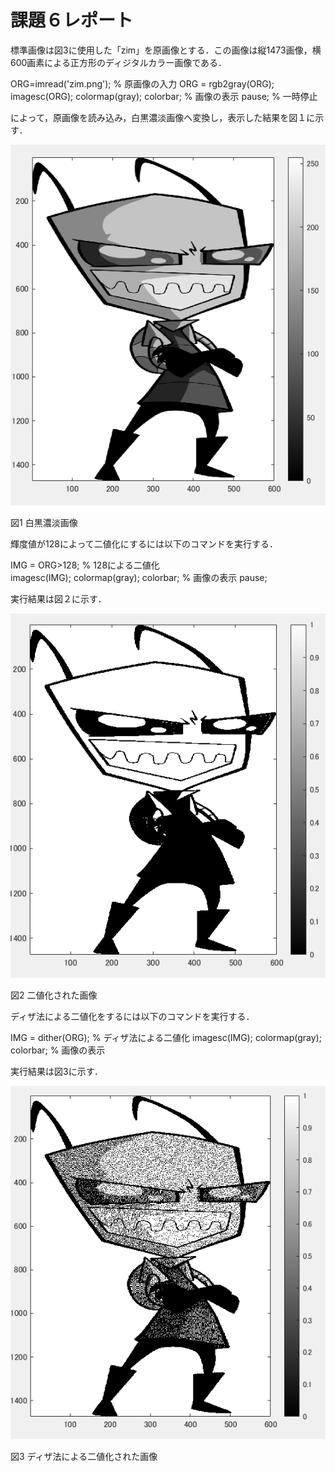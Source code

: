 # 課題６レポート

標準画像は図3に使用した「zim」を原画像とする．この画像は縦1473画像，横600画素による正方形のディジタルカラー画像である．

ORG=imread('zim.png'); % 原画像の入力 
ORG = rgb2gray(ORG);  
imagesc(ORG); colormap(gray); colorbar; % 画像の表示 
pause; % 一時停止 

によって，原画像を読み込み，白黒濃淡画像へ変換し，表示した結果を図１に示す．

![原画像](https://github.com/movedfour54/lecture_image_processing/blob/master/image/kekka6-1.png?raw=true)  

図1 白黒濃淡画像

輝度値が128によって二値化にするには以下のコマンドを実行する．

IMG = ORG>128; % 128による二値化  
imagesc(IMG); colormap(gray); colorbar; % 画像の表示 
pause;  

実行結果は図２に示す．

![原画像](https://github.com/movedfour54/lecture_image_processing/blob/master/image/kekka6-2.png?raw=true)  

図2 二値化された画像

ディザ法による二値化をするには以下のコマンドを実行する．

IMG = dither(ORG); % ディザ法による二値化 
imagesc(IMG); colormap(gray); colorbar; % 画像の表示 

実行結果は図3に示す．

![原画像](https://github.com/movedfour54/lecture_image_processing/blob/master/image/kekka6-3.png?raw=true)  

図3 ディザ法による二値化された画像
